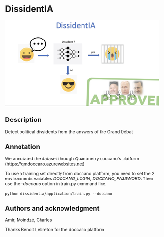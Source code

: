 # DissidentIA
![scheme](data/images/dissidentIA.png?raw=true "")



## Description
Detect political dissidents from the answers of the Grand Débat


## Annotation

We annotated the dataset through Quantmetry doccano's platform (https://qmdoccano.azurewebsites.net)

To use a training set directly from doccano platform, you need to set the 
2 environments variables *DOCCANO_LOGIN*, *DOCCANO_PASSWORD*.
Then use the *-doccano* option in train.py command line.

`python dissidentia/application/train.py --doccano`

## Authors and acknowledgment
Amir, Moindzé, Charles  

Thanks Benoit Lebreton for the doccano platform
